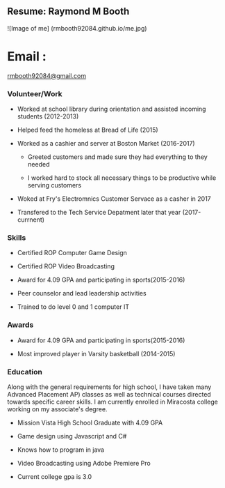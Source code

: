
## Resume: Raymond M Booth

![Image of me] 
(rmbooth92084.github.io/me.jpg)

# Email :
rmbooth92084@gmail.com

### Volunteer/Work
- Worked at school library during orientation and assisted incoming students (2012-2013)

- Helped feed the homeless at Bread of Life (2015)

- Worked as a cashier and server at Boston Market (2016-2017)

  - Greeted customers and made sure they had everything to they needed

  - I worked hard to stock all necessary things to be productive while serving customers

- Woked at Fry's Electromnics Customer Servace as a casher in 2017

- Transfered to the Tech Service Depatment later that year (2017-currnent)

### Skills
- Certified ROP Computer Game Design

- Certified ROP Video Broadcasting

- Award for 4.09 GPA and participating in sports(2015-2016)

- Peer counselor and lead leadership activities

- Trained to do level 0 and 1 computer IT

### Awards
- Award for 4.09 GPA and participating in sports(2015-2016)

- Most improved player in Varsity basketball (2014-2015)

### Education
Along with the general requirements for high school, I have taken many Advanced Placement
AP) classes as well as technical courses directed towards specific career skills. 
I am currently enrolled in Miracosta college working on my associate's degree.

- Mission Vista High School Graduate with 4.09 GPA

- Game design using Javascript and C#

- Knows how to program in java

- Video Broadcasting using Adobe Premiere Pro

- Current college gpa is 3.0
